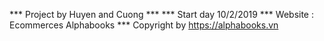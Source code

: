 *** Project by Huyen and Cuong ***
*** Start day 10/2/2019
*** Website :  Ecommerces Alphabooks
*** Copyright by https://alphabooks.vn
